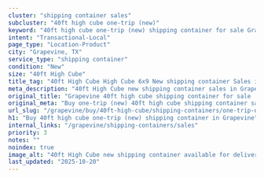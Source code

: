 ```yaml
---
cluster: "shipping container sales"
subcluster: "40ft high cube one-trip (new)"
keyword: "40ft high cube one-trip (new) shipping container for sale Grapevine, TX"
intent: "Transactional-Local"
page_type: "Location-Product"
city: "Grapevine, TX"
service_type: "shipping container"
condition: "New"
size: "40ft High Cube"
title_tag: "40ft High Cube High Cube 6x9 New shipping container Sales in Grapevine | LC Container"
meta_description: "40ft High Cube new shipping container sales in Grapevine. High cube containers with extra height. Fast delivery, competitive pricing. Serving shipping containers area. Quote ID: Y3L. Call (214) 524-4168 for your free quote today."
original_title: "Grapevine 40ft high cube shipping container for sale | LC"
original_meta: "Buy one-trip (new) 40ft high cube shipping container sale with local delivery in Grapevine, TX. LC Container — local Since 2003. Request a fast quote today."
url_slug: "/grapevine/buy/40ft-high-cube/shipping-containers/one-trip-new"
h1: "Buy 40ft high cube one-trip (new) shipping container in Grapevine"
internal_links: "/grapevine/shipping-containers/sales"
priority: 3
notes: ""
noindex: true
image_alt: "40ft High Cube new shipping container available for delivery in Grapevine"
last_updated: "2025-10-20"
---
```


<!-- TODO: Add unique city/inventory copy, images, and internal links here. -->
